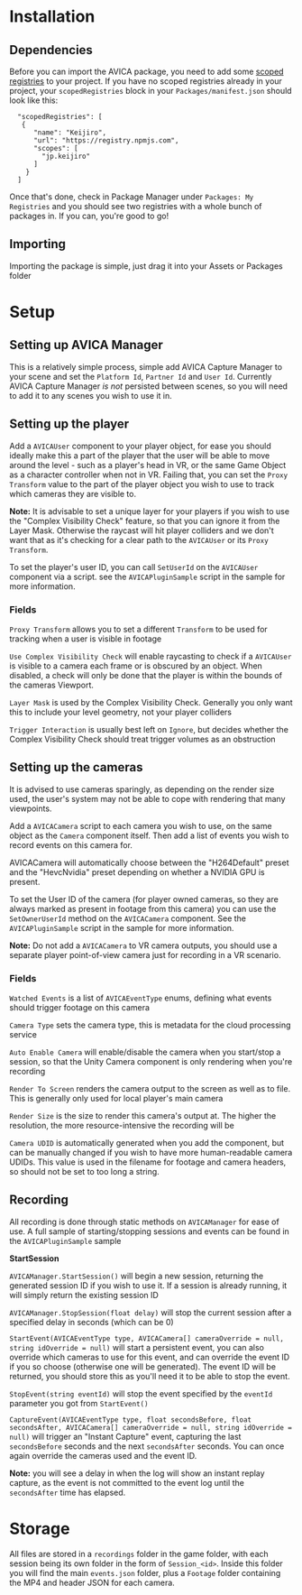 # Installation

## Dependencies

Before you can import the AVICA package, you need to add some [scoped registries](https://docs.unity3d.com/Manual/upm-scoped.html) to your project. If you have no scoped registries already in your project, your `scopedRegistries` block in your `Packages/manifest.json` should look like this:

```
  "scopedRegistries": [
   {
      "name": "Keijiro",
      "url": "https://registry.npmjs.com",
      "scopes": [
        "jp.keijiro"
      ]
    }
  ]
```

Once that's done, check in Package Manager under `Packages: My Registries` and you should see two registries with a whole bunch of packages in. If you can, you're good to go!

## Importing

Importing the package is simple, just drag it into your Assets or Packages folder


# Setup

## Setting up AVICA Manager

This is a relatively simple process, simple add AVICA Capture Manager to your scene and set the `Platform Id`, `Partner Id` and `User Id`. Currently AVICA Capture Manager _is not_ persisted between scenes, so you will need to add it to any scenes you wish to use it in.

## Setting up the player

Add a `AVICAUser` component to your player object, for ease you should ideally make this a part of the player that the user will be able to move around the level - such as a player's head in VR, or the same Game Object as a character controller when not in VR. Failing that, you can set the `Proxy Transform` value to the part of the player object you wish to use to track which cameras they are visible to.

**Note:** It is advisable to set a unique layer for your players if you wish to use the "Complex Visibility Check" feature, so that you can ignore it from the Layer Mask. Otherwise the raycast will hit player colliders and we don't want that as it's checking for a clear path to the `AVICAUser` or its `Proxy Transform`.

To set the player's user ID, you can call `SetUserId` on the `AVICAUser` component via a script. see the `AVICAPluginSample` script in the sample for more information.

### Fields

`Proxy Transform` allows you to set a different `Transform` to be used for tracking when a user is visible in footage

`Use Complex Visibility Check` will enable raycasting to check if a `AVICAUser` is visible to a camera each frame or is obscured by an object. When disabled, a check will only be done that the player is within the bounds of the cameras Viewport.

`Layer Mask` is used by the Complex Visibility Check. Generally you only want this to include your level geometry, not your player colliders

`Trigger Interaction` is usually best left on `Ignore`, but decides whether the Complex Visibility Check should treat trigger volumes as an obstruction

## Setting up the cameras

It is advised to use cameras sparingly, as depending on the render size used, the user's system may not be able to cope with rendering that many viewpoints.

Add a `AVICACamera` script to each camera you wish to use, on the same object as the `Camera` component itself. Then add a list of events you wish to record events on this camera for.

AVICACamera will automatically choose between the "H264Default" preset and the "HevcNvidia" preset depending on whether a NVIDIA GPU is present.

To set the User ID of the camera (for player owned cameras, so they are always marked as present in footage from this camera) you can use the `SetOwnerUserId` method on the `AVICACamera` component. See the `AVICAPluginSample` script in the sample for more information.

**Note:** Do not add a `AVICACamera` to VR camera outputs, you should use a separate player point-of-view camera just for recording in a VR scenario.

### Fields

`Watched Events` is a list of `AVICAEventType` enums, defining what events should trigger footage on this camera

`Camera Type` sets the camera type, this is metadata for the cloud processing service

`Auto Enable Camera` will enable/disable the camera when you start/stop a session, so that the Unity Camera component is only rendering when you're recording

`Render To Screen` renders the camera output to the screen as well as to file. This is generally only used for local player's main camera

`Render Size` is the size to render this camera's output at. The higher the resolution, the more resource-intensive the recording will be

`Camera UDID` is automatically generated when you add the component, but can be manually changed if you wish to have more human-readable camera UDIDs. This value is used in the filename for footage and camera headers, so should not be set to too long a string.

## Recording

All recording is done through static methods on `AVICAManager` for ease of use. A full sample of starting/stopping sessions and events can be found in the `AVICAPluginSample` sample

**StartSession**

`AVICAManager.StartSession()` will begin a new session, returning the generated session ID if you wish to use it. If a session is already running, it will simply return the existing session ID

`AVICAManager.StopSession(float delay)` will stop the current session after a specified delay in seconds (which can be 0)

`StartEvent(AVICAEventType type, AVICACamera[] cameraOverride = null, string idOverride = null)` will start a persistent event, you can also override which cameras to use for this event, and can override the event ID if you so choose (otherwise one will be generated). The event ID will be returned, you should store this as you'll need it to be able to stop the event.

`StopEvent(string eventId)` will stop the event specified by the `eventId` parameter you got from `StartEvent()`

`CaptureEvent(AVICAEventType type, float secondsBefore, float secondsAfter, AVICACamera[] cameraOverride = null, string idOverride = null)` will trigger an "Instant Capture" event, capturing the last `secondsBefore` seconds and the next `secondsAfter` seconds. You can once again override the cameras used and the event ID.

**Note:** you will see a delay in when the log will show an instant replay capture, as the event is not committed to the event log until the `secondsAfter` time has elapsed.

# Storage

All files are stored in a `recordings` folder in the game folder, with each session being its own folder in the form of `Session_<id>`. Inside this folder you will find the main `events.json` folder, plus a `Footage` folder containing the MP4 and header JSON for each camera.
